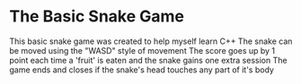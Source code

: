 # The Basic Snake Game
This basic snake game was created to help myself learn C++
The snake can be moved using the "WASD" style of movement
The score goes up by 1 point each time a 'fruit' is eaten and the snake gains one extra session
The game ends and closes if the snake's head touches any part of it's body
